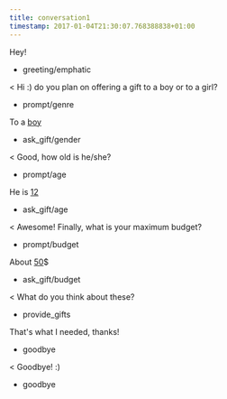 ```yaml
---
title: conversation1
timestamp: 2017-01-04T21:30:07.768388838+01:00
---
```


Hey!
* greeting/emphatic

< Hi :) do you plan on offering a gift to a boy or to a girl?
* prompt/genre

To a [boy](genre)
* ask_gift/gender

< Good, how old is he/she?
* prompt/age

He is [12](age)
* ask_gift/age

< Awesome! Finally, what is your maximum budget?
* prompt/budget

About [50](budget)$
* ask_gift/budget

< What do you think about these?
* provide_gifts

That's what I needed, thanks!
* goodbye

< Goodbye! :)
* goodbye
